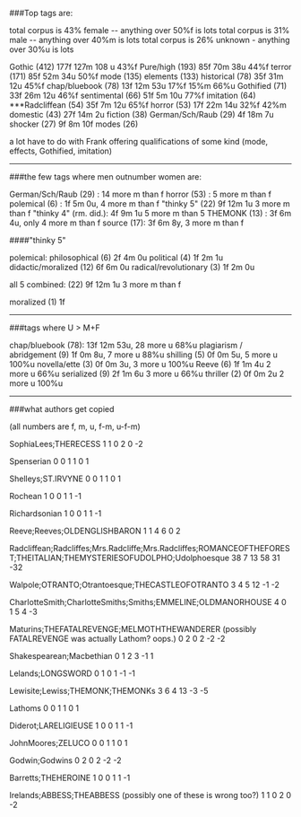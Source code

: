 ###Top tags are:

total corpus is 43% female -- anything over 50%f is lots
total corpus is 31% male   -- anything over 40%m is lots
total corpus is 26% unknown - anything over 30%u is lots

Gothic (412) 177f 127m 108 u		43%f
Pure/high (193) 85f 70m 38u			44%f
terror (171) 85f 52m 34u			50%f
mode (135)
elements (133)
historical (78) 35f 31m 12u			45%f
chap/bluebook (78) 13f 12m 53u		17%f	15%m	66%u
Gothified (71) 33f 26m 12u			46%f
sentimental (66) 51f 5m 10u			77%f
imitation (64)
***Radcliffean (54) 35f 7m 12u			65%f
horror (53) 17f 22m 14u				32%f	42%m
domestic (43) 27f 14m 2u
fiction (38)
German/Sch/Raub (29) 4f 18m 7u
shocker (27) 9f 8m 10f
modes (26)

a lot have to do with Frank offering qualifications of some kind (mode, effects, Gothified, imitation)

---

###the few tags where men outnumber women are:

German/Sch/Raub (29) : 			14 more m than f
horror (53) : 					 5 more m than f
polemical (6) : 1f 5m 0u,		 4 more m than f
	"thinky 5" (22) 9f 12m 1u    3 more m than f
	"thinky 4" (rm. did.): 4f 9m 1u 5 more m than 5
THEMONK (13) : 3f 6m 4u, only	 4 more m than f
source (17): 3f 6m 8y, 			 3 more m than f


####"thinky 5"

polemical:
philosophical (6) 2f 4m 0u
political (4) 1f 2m 1u
didactic/moralized (12) 6f 6m 0u
radical/revolutionary (3) 1f 2m 0u

all 5 combined: (22) 9f 12m 1u 3 more m than f

moralized (1) 1f

---

###tags where U > M+F

chap/bluebook (78): 13f 12m 53u, 		28 more u  68%u
plagiarism / abridgement (9) 1f 0m 8u,	 7 more u  88%u
shilling (5) 0f 0m 5u, 					 5 more u 100%u
novella/ette (3) 0f 0m 3u,				 3 more u 100%u
Reeve (6) 1f 1m 4u						 2 more u  66%u
serialized (9) 2f 1m 6u					 3 more u  66%u
thriller (2) 0f 0m 2u					 2 more u 100%u

---

###what authors get copied

(all numbers are f, m, u, f-m, u-f-m)

SophiaLees;THERECESS
1
1
0
2
0
-2

Spenserian
0
0
1
1
0
1

Shelleys;ST.IRVYNE
0
0
1
1
0
1

Rochean
1
0
0
1
1
-1

Richardsonian
1
0
0
1
1
-1

Reeve;Reeves;OLDENGLISHBARON
1
1
4
6
0
2

Radcliffean;Radcliffes;Mrs.Radcliffe;Mrs.Radcliffes;ROMANCEOFTHEFOREST;THEITALIAN;THEMYSTERIESOFUDOLPHO;Udolphoesque
38
7
13
58
31
-32

Walpole;OTRANTO;Otrantoesque;THECASTLEOFOTRANTO
3
4
5
12
-1
-2

CharlotteSmith;CharlotteSmiths;Smiths;EMMELINE;OLDMANORHOUSE
4
0
1
5
4
-3

Maturins;THEFATALREVENGE;MELMOTHTHEWANDERER (possibly FATALREVENGE was actually Lathom? oops.)
0
2
0
2
-2
-2

Shakespearean;Macbethian
0
1
2
3
-1
1

Lelands;LONGSWORD
0
1
0
1
-1
-1

Lewisite;Lewiss;THEMONK;THEMONKs
3
6
4
13
-3
-5

Lathoms
0
0
1
1
0
1

Diderot;LARELIGIEUSE
1
0
0
1
1
-1

JohnMoores;ZELUCO
0
0
1
1
0
1

Godwin;Godwins
0
2
0
2
-2
-2

Barretts;THEHEROINE
1
0
0
1
1
-1

Irelands;ABBESS;THEABBESS (possibly one of these is wrong too?)
1
1
0
2
0
-2